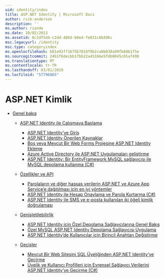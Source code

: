 ```yaml
---
uid: identity/index
title: ASP.NET Identity | Microsoft Docs
author: rick-anderson
description: ''
ms.author: riande
ms.date: 10/02/2013
ms.assetid: 0c2df5d4-c2dd-486d-b0ed-fe831c6b596c
msc.legacyurl: /identity
msc.type: categoryindex
ms.openlocfilehash: b81e92ff1675b7810f9b2ca8b038a99fb84b1f5e
ms.sourcegitcommit: 24b1f6decbb17bb22a45166e5fdb0845c65af498
ms.translationtype: MT
ms.contentlocale: tr-TR
ms.lasthandoff: 03/01/2019
ms.locfileid: "57796865"
---
```

<a name="aspnet-identity"></a>ASP.NET Kimlik
====================
- [Genel bakış](overview/index.md)

    - [ASP.NET Identity ile Çalışmaya Başlama](overview/getting-started/index.md)

        - [ASP.NET Identity’ye Giriş](overview/getting-started/introduction-to-aspnet-identity.md)
        - [ASP.NET Identity Önerilen Kaynaklar](overview/getting-started/aspnet-identity-recommended-resources.md)
        - [Boş veya Mevcut Bir Web Forms Projesine ASP.NET Identity Ekleme](overview/getting-started/adding-aspnet-identity-to-an-empty-or-existing-web-forms-project.md)
        - [Azure Active Directory ile ASP.NET Uygulamaları geliştirme](overview/getting-started/developing-aspnet-apps-with-windows-azure-active-directory.md)
        - [ASP.NET Identity: Bir EntityFramework MySQL sağlayıcısı ile MySQL depolama kullanma (C#)](overview/getting-started/aspnet-identity-using-mysql-storage-with-an-entityframework-mysql-provider.md)
    - [Özellikler ve API](overview/features-api/index.md)

        - [Parolaların ve diğer hassas verilerin ASP.NET ve Azure App Service’e dağıtılması için en iyi yöntemler](overview/features-api/best-practices-for-deploying-passwords-and-other-sensitive-data-to-aspnet-and-azure.md)
        - [ASP.NET Identity ile Hesap Onaylama ve Parola Kurtarma (C#)](overview/features-api/account-confirmation-and-password-recovery-with-aspnet-identity.md)
        - [ASP.NET Identity ile SMS ve e-posta kullanılan iki öğeli kimlik doğrulaması](overview/features-api/two-factor-authentication-using-sms-and-email-with-aspnet-identity.md)
    - [Genişletilebilirlik](overview/extensibility/index.md)

        - [ASP.NET Identity için Özel Depolama Sağlayıcılarına Genel Bakış](overview/extensibility/overview-of-custom-storage-providers-for-aspnet-identity.md)
        - [Özel MySQL ASP.NET Identity Depolama Sağlayıcısı Uygulama](overview/extensibility/implementing-a-custom-mysql-aspnet-identity-storage-provider.md)
        - [ASP.NET Identity’de Kullanıcılar için Birincil Anahtarı Değiştirme](overview/extensibility/change-primary-key-for-users-in-aspnet-identity.md)
    - [Geçişler](overview/migrations/index.md)

        - [Mevcut Bir Web Sitesini SQL Üyeliğinden ASP.NET Identity’ye Geçirme](overview/migrations/migrating-an-existing-website-from-sql-membership-to-aspnet-identity.md)
        - [Üyelik ve Kullanıcı Profilleri için Evrensel Sağlayıcı Verilerini ASP.NET Identity’ye Geçirme (C#)](overview/migrations/migrating-universal-provider-data-for-membership-and-user-profiles-to-aspnet-identity.md)
